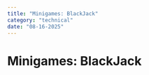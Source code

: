 ```yaml
---
title: "Minigames: BlackJack"
category: "technical"
date: "08-16-2025"
---
```


# Minigames: BlackJack
